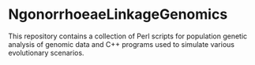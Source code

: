 # NgonorrhoeaeLinkageGenomics
This repository contains a collection of Perl scripts for population genetic analysis of genomic data and C++ programs used to simulate various evolutionary scenarios.
